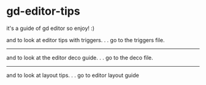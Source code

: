 # gd-editor-tips
it's a guide of gd editor so enjoy! :)


and to look at editor tips with triggers. . . go to the triggers file.

-----------------------------------------------------------------------------

and to look at the editor deco guide. . . go to the deco file.

-----------------------------------------------------------------------------
 and to look at layout tips. . . go to editor layout guide
